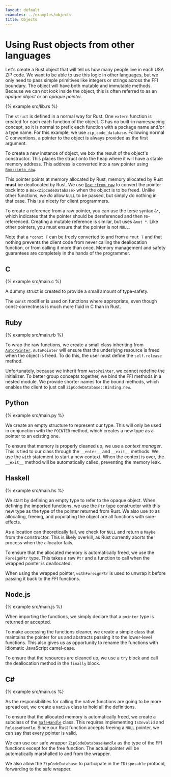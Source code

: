 ```yaml
---
layout: default
examples: ../examples/objects
title: Objects
---
```


# Using Rust objects from other languages

Let's create a Rust object that will tell us how many people live in
each USA ZIP code. We want to be able to use this logic in other
languages, but we only need to pass simple primitives like integers or
strings across the FFI boundary. The object will have both mutable and
immutable methods. Because we can not look inside the object, this is
often referred to as an *opaque object* or an *opaque pointer*.

{% example src/lib.rs %}

The `struct` is defined in a normal way for Rust. One `extern`
function is created for each each function of the object. C has no
built-in namespacing concept, so it is normal to prefix each function
with a package name and/or a type name. For this example, we use
`zip_code_database`. Following normal C conventions, a pointer to the
object is always provided as the first argument.

To create a new instance of object, we box the result of the object's
constructor. This places the struct onto the heap where it will have a
stable memory address. This address is converted into a raw pointer
using [`Box::into_raw`][into_raw].

This pointer points at memory allocated by Rust; memory allocated by
Rust **must** be deallocated by Rust. We use
[`Box::from_raw`][from_raw] to convert the pointer back into a
`Box<ZipCodeDatabase>` when the object is to be freed. Unlike other
functions, we *do* allow `NULL` to be passed, but simply do nothing
in that case. This is a nicety for client programmers.

To create a reference from a raw pointer, you can use the terse syntax
`&*`, which indicates that the pointer should be dereferenced and then
re-referenced. Creating a mutable reference is similar, but uses
`&mut *`. Like other pointers, you must ensure that the pointer is not
`NULL`.

Note that a `*const T` can be freely converted to and from a `*mut T`
and that nothing prevents the client code from never calling the
deallocation function, or from calling it more than once. Memory
management and safety guarantees are completely in the hands of the
programmer.

[into_raw]: https://doc.rust-lang.org/std/boxed/struct.Box.html#method.into_raw
[from_raw]: https://doc.rust-lang.org/std/boxed/struct.Box.html#method.from_raw

## C

{% example src/main.c %}

A dummy struct is created to provide a small amount of type-safety.

The `const` modifier is used on functions where appropriate, even
though const-correctness is much more fluid in C than in Rust.

## Ruby

{% example src/main.rb %}

To wrap the raw functions, we create a small class inheriting from
[`AutoPointer`][AutoPointer]. `AutoPointer` will ensure that the
underlying resource is freed when the object is freed. To do this, the
user must define the `self.release` method.

Unfortunately, because we inherit from `AutoPointer`, we cannot
redefine the initializer. To better group concepts together, we bind
the FFI methods in a nested module. We provide shorter names for the
bound methods, which enables the client to just call
`ZipCodeDatabase::Binding.new`.

[AutoPointer]: http://www.rubydoc.info/github/ffi/ffi/FFI/AutoPointer

## Python

{% example src/main.py %}

We create an empty structure to represent our type. This will only be
used in conjunction with the `POINTER` method, which creates a new
type as a pointer to an existing one.

To ensure that memory is properly cleaned up, we use a *context
manager*. This is tied to our class through the `__enter__` and
`__exit__` methods. We use the `with` statement to start a new
context. When the context is over, the `__exit__` method will be
automatically called, preventing the memory leak.

## Haskell

{% example src/main.hs %}

We start by defining an empty type to refer to the opaque object. When
defining the imported functions, we use the `Ptr` type constructor
with this new type as the type of the pointer returned from Rust. We
also use `IO` as allocating, freeing, and populating the object are
all functions with side-effects.

As allocation can theoretically fail, we check for `NULL` and return a
`Maybe` from the constructor. This is likely overkill, as Rust
currently aborts the process when the allocator fails.

To ensure that the allocated memory is automatically freed, we use the
`ForeignPtr` type. This takes a raw `Ptr` and a function to call when
the wrapped pointer is deallocated.

When using the wrapped pointer, `withForeignPtr` is used to unwrap it
before passing it back to the FFI functions.

## Node.js

{% example src/main.js %}

When importing the functions, we simply declare that a `pointer` type
is returned or accepted.

To make accessing the functions cleaner, we create a simple class that
maintains the pointer for us and abstracts passing it to the
lower-level functions. This also gives us as opportunity to rename the
functions with idiomatic JavaScript camel-case.

To ensure that the resources are cleaned up, we use a `try` block and
call the deallocation method in the `finally` block.

## C\#

{% example src/main.cs %}

As the responsibilities for calling the native functions are going to
be more spread out, we create a `Native` class to hold all the
definitions.

To ensure that the allocated memory is automatically freed, we create
a subclass of the [`SafeHandle`][SafeHandle] class. This requires
implementing `IsInvalid` and `ReleaseHandle`. Since our Rust function
accepts freeing a `NULL` pointer, we can say that every pointer is
valid.

We can use our safe wrapper `ZipCodeDatabaseHandle` as the type of the
FFI functions except for the free function. The actual pointer will be
automatically marshalled to and from the wrapper.

We also allow the `ZipCodeDatabase` to participate in the
`IDisposable` protocol, forwarding to the safe wrapper.

[SafeHandle]: https://msdn.microsoft.com/en-us/library/system.runtime.interopservices.safehandle(v=vs.110).aspx
